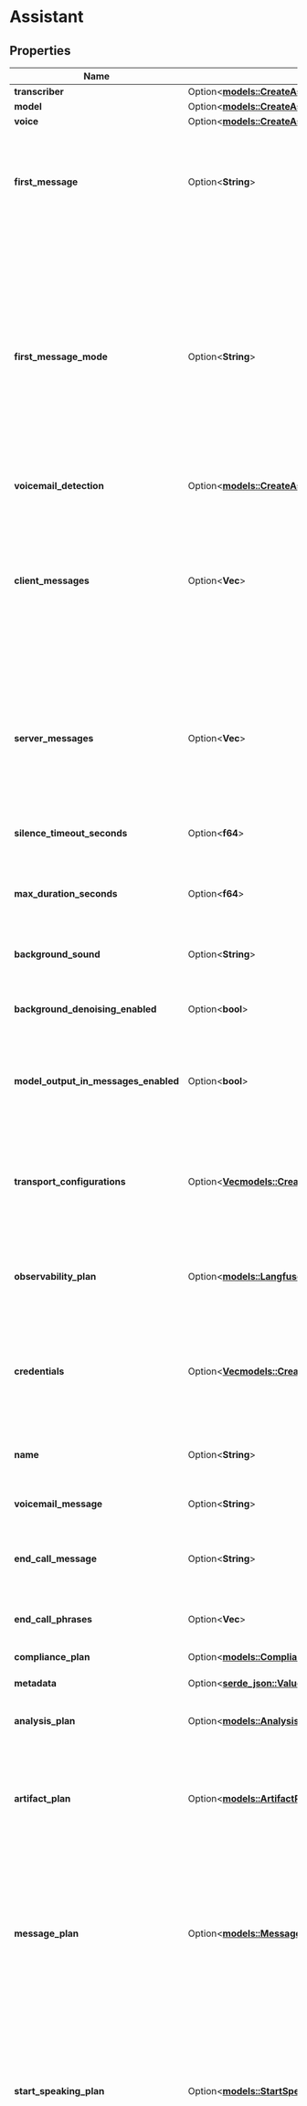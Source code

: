 # Assistant

## Properties

Name | Type | Description | Notes
------------ | ------------- | ------------- | -------------
**transcriber** | Option<[**models::CreateAssistantDtoTranscriber**](CreateAssistantDTO_transcriber.md)> |  | [optional]
**model** | Option<[**models::CreateAssistantDtoModel**](CreateAssistantDTO_model.md)> |  | [optional]
**voice** | Option<[**models::CreateAssistantDtoVoice**](CreateAssistantDTO_voice.md)> |  | [optional]
**first_message** | Option<**String**> | This is the first message that the assistant will say. This can also be a URL to a containerized audio file (mp3, wav, etc.).  If unspecified, assistant will wait for user to speak and use the model to respond once they speak. | [optional]
**first_message_mode** | Option<**String**> | This is the mode for the first message. Default is 'assistant-speaks-first'.  Use: - 'assistant-speaks-first' to have the assistant speak first. - 'assistant-waits-for-user' to have the assistant wait for the user to speak first. - 'assistant-speaks-first-with-model-generated-message' to have the assistant speak first with a message generated by the model based on the conversation state. (`assistant.model.messages` at call start, `call.messages` at squad transfer points).  @default 'assistant-speaks-first' | [optional]
**voicemail_detection** | Option<[**models::CreateAssistantDtoVoicemailDetection**](CreateAssistantDTO_voicemailDetection.md)> |  | [optional]
**client_messages** | Option<**Vec<String>**> | These are the messages that will be sent to your Client SDKs. Default is conversation-update,function-call,hang,model-output,speech-update,status-update,transfer-update,transcript,tool-calls,user-interrupted,voice-input. You can check the shape of the messages in ClientMessage schema. | [optional]
**server_messages** | Option<**Vec<String>**> | These are the messages that will be sent to your Server URL. Default is conversation-update,end-of-call-report,function-call,hang,speech-update,status-update,tool-calls,transfer-destination-request,user-interrupted. You can check the shape of the messages in ServerMessage schema. | [optional]
**silence_timeout_seconds** | Option<**f64**> | How many seconds of silence to wait before ending the call. Defaults to 30.  @default 30 | [optional]
**max_duration_seconds** | Option<**f64**> | This is the maximum number of seconds that the call will last. When the call reaches this duration, it will be ended.  @default 600 (10 minutes) | [optional]
**background_sound** | Option<**String**> | This is the background sound in the call. Default for phone calls is 'office' and default for web calls is 'off'. | [optional]
**background_denoising_enabled** | Option<**bool**> | This enables filtering of noise and background speech while the user is talking.  Default `false` while in beta.  @default false | [optional]
**model_output_in_messages_enabled** | Option<**bool**> | This determines whether the model's output is used in conversation history rather than the transcription of assistant's speech.  Default `false` while in beta.  @default false | [optional]
**transport_configurations** | Option<[**Vec<models::CreateAssistantDtoTransportConfigurationsInner>**](CreateAssistantDTO_transportConfigurations_inner.md)> | These are the configurations to be passed to the transport providers of assistant's calls, like Twilio. You can store multiple configurations for different transport providers. For a call, only the configuration matching the call transport provider is used. | [optional]
**observability_plan** | Option<[**models::LangfuseObservabilityPlan**](LangfuseObservabilityPlan.md)> | This is the plan for observability configuration of assistant's calls. Currently supports Langfuse for tracing and monitoring. | [optional]
**credentials** | Option<[**Vec<models::CreateAssistantDtoCredentialsInner>**](CreateAssistantDTO_credentials_inner.md)> | These are dynamic credentials that will be used for the assistant calls. By default, all the credentials are available for use in the call but you can supplement an additional credentials using this. Dynamic credentials override existing credentials. | [optional]
**name** | Option<**String**> | This is the name of the assistant.  This is required when you want to transfer between assistants in a call. | [optional]
**voicemail_message** | Option<**String**> | This is the message that the assistant will say if the call is forwarded to voicemail.  If unspecified, it will hang up. | [optional]
**end_call_message** | Option<**String**> | This is the message that the assistant will say if it ends the call.  If unspecified, it will hang up without saying anything. | [optional]
**end_call_phrases** | Option<**Vec<String>**> | This list contains phrases that, if spoken by the assistant, will trigger the call to be hung up. Case insensitive. | [optional]
**compliance_plan** | Option<[**models::CompliancePlan**](CompliancePlan.md)> |  | [optional]
**metadata** | Option<[**serde_json::Value**](.md)> | This is for metadata you want to store on the assistant. | [optional]
**analysis_plan** | Option<[**models::AnalysisPlan**](AnalysisPlan.md)> | This is the plan for analysis of assistant's calls. Stored in `call.analysis`. | [optional]
**artifact_plan** | Option<[**models::ArtifactPlan**](ArtifactPlan.md)> | This is the plan for artifacts generated during assistant's calls. Stored in `call.artifact`.  Note: `recordingEnabled` is currently at the root level. It will be moved to `artifactPlan` in the future, but will remain backwards compatible. | [optional]
**message_plan** | Option<[**models::MessagePlan**](MessagePlan.md)> | This is the plan for static predefined messages that can be spoken by the assistant during the call, like `idleMessages`.  Note: `firstMessage`, `voicemailMessage`, and `endCallMessage` are currently at the root level. They will be moved to `messagePlan` in the future, but will remain backwards compatible. | [optional]
**start_speaking_plan** | Option<[**models::StartSpeakingPlan**](StartSpeakingPlan.md)> | This is the plan for when the assistant should start talking.  You should configure this if you're running into these issues: - The assistant is too slow to start talking after the customer is done speaking. - The assistant is too fast to start talking after the customer is done speaking. - The assistant is so fast that it's actually interrupting the customer. | [optional]
**stop_speaking_plan** | Option<[**models::StopSpeakingPlan**](StopSpeakingPlan.md)> | This is the plan for when assistant should stop talking on customer interruption.  You should configure this if you're running into these issues: - The assistant is too slow to recognize customer's interruption. - The assistant is too fast to recognize customer's interruption. - The assistant is getting interrupted by phrases that are just acknowledgments. - The assistant is getting interrupted by background noises. - The assistant is not properly stopping -- it starts talking right after getting interrupted. | [optional]
**monitor_plan** | Option<[**models::MonitorPlan**](MonitorPlan.md)> | This is the plan for real-time monitoring of the assistant's calls.  Usage: - To enable live listening of the assistant's calls, set `monitorPlan.listenEnabled` to `true`. - To enable live control of the assistant's calls, set `monitorPlan.controlEnabled` to `true`.  Note, `serverMessages`, `clientMessages`, `serverUrl` and `serverUrlSecret` are currently at the root level but will be moved to `monitorPlan` in the future. Will remain backwards compatible | [optional]
**credential_ids** | Option<**Vec<String>**> | These are the credentials that will be used for the assistant calls. By default, all the credentials are available for use in the call but you can provide a subset using this. | [optional]
**server** | Option<[**models::Server**](Server.md)> | This is where Vapi will send webhooks. You can find all webhooks available along with their shape in ServerMessage schema.  The order of precedence is:  1. assistant.server.url 2. phoneNumber.serverUrl 3. org.serverUrl | [optional]
**hooks** | Option<[**Vec<models::AssistantHooks>**](AssistantHooks.md)> | This is a set of actions that will be performed on certain events. | [optional]
**keypad_input_plan** | Option<[**models::KeypadInputPlan**](KeypadInputPlan.md)> |  | [optional]
**id** | **String** | This is the unique identifier for the assistant. | 
**org_id** | **String** | This is the unique identifier for the org that this assistant belongs to. | 
**created_at** | **String** | This is the ISO 8601 date-time string of when the assistant was created. | 
**updated_at** | **String** | This is the ISO 8601 date-time string of when the assistant was last updated. | 

[[Back to Model list]](../README.md#documentation-for-models) [[Back to API list]](../README.md#documentation-for-api-endpoints) [[Back to README]](../README.md)


